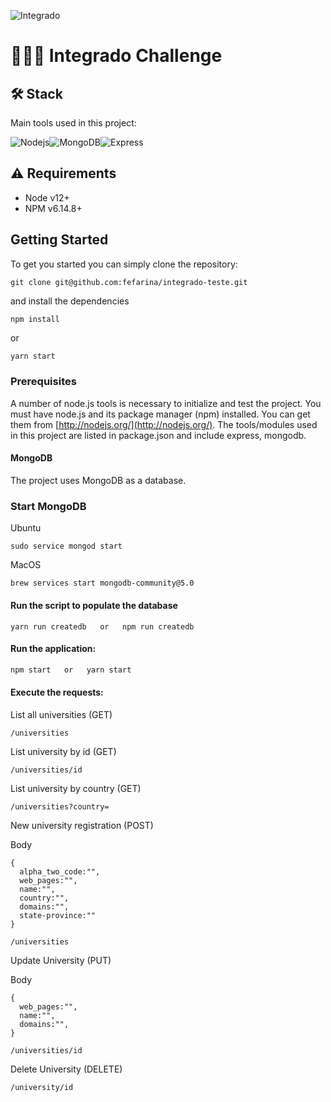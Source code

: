 
![Integrado](https://www.bis2bis.com.br/wp-content/uploads/2020/06/integrado-parceiro-bis2bis.png)

# 👨🏻‍💻 Integrado Challenge

## 🛠 Stack

Main tools used in this project:


![Nodejs](https://img.shields.io/badge/Node.js-43853D?style=for-the-badge&logo=node.js&logoColor=white)![MongoDB](https://img.shields.io/badge/MongoDB-4EA94B?style=for-the-badge&logo=mongodb&logoColor=white)![Express](https://img.shields.io/badge/Express.js-404D59?style=for-the-badge)


## ⚠️ Requirements

- Node v12+
- NPM v6.14.8+


## Getting Started
To get you started you can simply clone the repository:

```
git clone git@github.com:fefarina/integrado-teste.git
```
and install the dependencies
```
npm install
```
or

```sh
yarn start
```

### Prerequisites


A number of node.js tools is necessary to initialize and test the project. You must have node.js and its package manager (npm) installed. You can get them from  [http://nodejs.org/](http://nodejs.org/). The tools/modules used in this project are listed in package.json and include express, mongodb.

#### MongoDB
The project uses MongoDB as a database.


### Start MongoDB

Ubuntu
```
sudo service mongod start
```

MacOS
```
brew services start mongodb-community@5.0
```

#### Run the script to populate the database
```
yarn run createdb   or   npm run createdb
```

#### Run the application:


```sh
npm start   or   yarn start
```


#### Execute the requests:

List all universities (GET)

````
/universities
````

List university by id (GET)
````
/universities/id
````

List university by country (GET)
````
/universities?country=
````

New university registration (POST)

Body
````
{
  alpha_two_code:"",
  web_pages:"",
  name:"",
  country:"",
  domains:"",
  state-province:""
}
````
````
/universities
````

Update University (PUT)

Body
````
{
  web_pages:"",
  name:"",
  domains:"",
}
````
````
/universities/id
````

Delete University (DELETE)
````
/university/id
````
